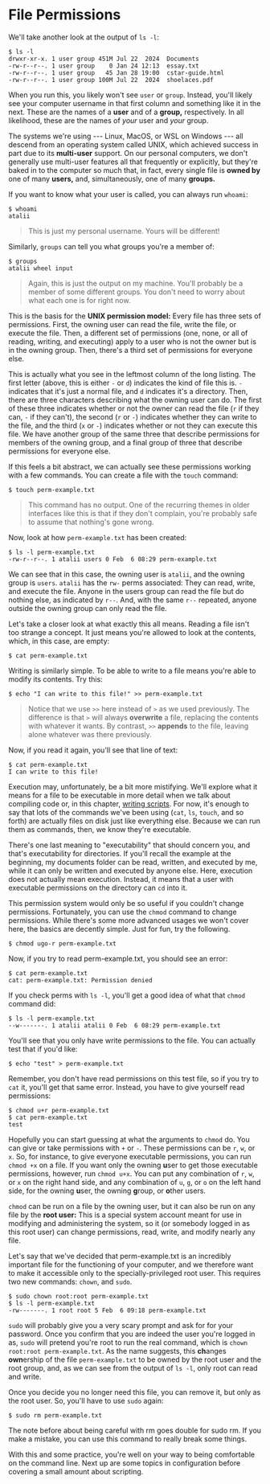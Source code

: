 # File Permissions

We'll take another look at the output of `ls -l`:

```shell
$ ls -l
drwxr-xr-x. 1 user group 451M Jul 22  2024  Documents
-rw-r--r--. 1 user group    0 Jan 24 12:13  essay.txt
-rw-r--r--. 1 user group   45 Jan 28 19:00  cstar-guide.html
-rw-r--r--. 1 user group 100M Jul 22  2024  shoelaces.pdf
```

When you run this, you likely won't see `user` or `group`. Instead, you'll
likely see your computer username in that first column and something like it in
the next. These are the names of a **user** and of a **group,** respectively. In
all likelihood, these are the names of *your* user and *your* group.

The systems we're using --- Linux, MacOS, or WSL on Windows --- all descend from
an operating system called UNIX, which achieved success in part due to its
**multi-user** support. On our personal computers, we don't generally use
multi-user features all that frequently or explicitly, but they're baked in to
the computer so much that, in fact, every single file is **owned by** one of
many **users,** and, simultaneously, one of many **groups.**

If you want to know what your user is called, you can always run `whoami`:

```shell
$ whoami
atalii
```

> This is just my personal username. Yours will be different!

Similarly, `groups` can tell you what groups you're a member of:

```shell
$ groups
atalii wheel input
```

> Again, this is just the output on my machine. You'll probably be a member of
> some different groups. You don't need to worry about what each one is for
> right now.

This is the basis for the **UNIX permission model:** Every file has three sets of
permissions. First, the owning user can read the file, write the file, or
execute the file. Then, a different set of permissions (one, none, or all of
reading, writing, and executing) apply to a user who is not the owner but is in
the owning group. Then, there's a third set of permissions for everyone else.

This is actually what you see in the leftmost column of the long listing. The
first letter (above, this is either `-` or `d`) indicates the kind of file this
is. `-` indicates that it's just a normal file, and `d` indicates it's a
directory. Then, there are three characters describing what the owning user can
do. The first of these three indicates whether or not the
owner can read the file (`r` if they can, `-` if they can't), the second (`r` or
`-`) indicates whether they can write to the file, and the third (`x` or `-`)
indicates whether or not they can execute this file. We have another group of
the same three that describe permissions for members of the owning group, and a
final group of three that describe permissions for everyone else.

If this feels a bit abstract, we can actually see these permissions working with
a few commands. You can create a file with the `touch` command:

```shell
$ touch perm-example.txt
```

> This command has no output. One of the recurring themes in older interfaces
> like this is that if they don't complain, you're probably safe to assume that
> nothing's gone wrong.

Now, look at how `perm-example.txt` has been created:

```shell
$ ls -l perm-example.txt
-rw-r--r--. 1 atalii users 0 Feb  6 08:29 perm-example.txt
```

We can see that in this case, the owning user is `atalii`, and the owning group
is `users`. `atalii` has the `rw-` perms associated: They can read, write, and
execute the file. Anyone in the users group can read the file but do nothing
else, as indicated by `r--`. And, with the same `r--` repeated, anyone outside
the owning group can only read the file.

Let's take a closer look at what exactly this all means. Reading a file isn't
too strange a concept. It just means you're allowed to look at the contents,
which, in this case, are empty:

```shell
$ cat perm-example.txt
```

Writing is similarly simple. To be able to write to a file means you're able to
modify its contents. Try this:

```shell
$ echo "I can write to this file!" >> perm-example.txt
```

> Notice that we use `>>` here instead of `>` as we used previously. The
> difference is that `>` will always **overwrite** a file, replacing the
> contents with whatever it wants. By contrast, `>>` **appends** to the file,
> leaving alone whatever was there previously.

Now, if you read it again, you'll see that line of text:

```shell
$ cat perm-example.txt
I can write to this file!
```

Execution may, unfortunately, be a bit more mistifying. We'll explore what it
means for a file to be executable in more detail when we talk about compiling
code or, in this chapter, [writing scripts](./scripting.html). For now, it's
enough to say that lots of the commands we've been using (`cat`, `ls`, `touch`,
and so forth) are actually files on disk just like everything else. Because we
can run them as commands, then, we know they're executable.

There's one last meaning to "executability" that should concern you, and that's
executability for directories. If you'll recall the example at the beginning, my
documents folder can be read, written, and executed by me, while it can only be
written and executed by anyone else. Here, execution does not actually mean
execution. Instead, it means that a user with executable permissions on the
directory can `cd` into it.

This permission system would only be so useful if you couldn't change
permissions. Fortunately, you can use the `chmod` command to change permissions.
While there's some more advanced usages we won't cover here, the basics are
decently simple. Just for fun, try the following.

```shell
$ chmod ugo-r perm-example.txt
```

Now, if you try to read perm-example.txt, you should see an error:

```shell
$ cat perm-example.txt
cat: perm-example.txt: Permission denied
```

If you check perms with `ls -l`, you'll get a good idea of what that `chmod`
command did:

```shell
$ ls -l perm-example.txt
--w-------. 1 atalii atalii 0 Feb  6 08:29 perm-example.txt
```

You'll see that you only have write permissions to the file. You can actually
test that if you'd like:

```shell
$ echo "test" > perm-example.txt
```

Remember, you don't have read permissions on this test file, so if you try to
`cat` it, you'll get that same error. Instead, you have to give yourself read
permissions:

```shell
$ chmod u+r perm-example.txt
$ cat perm-example.txt
test
```

Hopefully you can start guessing at what the arguments to `chmod` do. You can
give or take permissions with `+` or `-`. These permissions can be `r`, `w`, or
`x`. So, for instance, to give everyone executable permissions, you can run
`chmod +x` on a file. If you want only the owning **u**ser to get those
executable permissions, however, run `chmod u+x`. You can put any combination of
`r`, `w`, or `x` on the right hand side, and any combination of `u`, `g`, or `o`
on the left hand side, for the owning **u**ser, the owning **g**roup, or
**o**ther users.

`chmod` can be run on a file by the owning user, but it can also be run on
any file by the **root user:** This is a special system account meant for use in
modifying and administering the system, so it (or somebody logged in as this
root user) can change permissions, read, write, and modify nearly any file.

Let's say that we've decided that perm-example.txt is an incredibly important
file for the functioning of your computer, and we therefore want to make it
accessible only to the specially-privileged root user. This requires two new
commands: `chown`, and `sudo`.

```shell
$ sudo chown root:root perm-example.txt
$ ls -l perm-example.txt
-rw-------. 1 root root 5 Feb  6 09:18 perm-example.txt
```

`sudo` will probably give you a very scary prompt and ask for for your password.
Once you confirm that you are indeed the user you're logged in as, `sudo` will
pretend you're root to run the real command, which is `chown root:root
perm-example.txt`. As the name suggests, this **ch**anges **own**ership of the
file `perm-example.txt` to be owned by the root user and the root group, and, as
we can see from the output of `ls -l`, only root can read and write.

Once you decide you no longer need this file, you can remove it, but only as the
root user. So, you'll have to use `sudo` again:

```shell
$ sudo rm perm-example.txt
```

<div class="warning">
The note before about being careful with rm goes double for sudo rm. If you
make a mistake, you can use this command to really break some things.
</div>

With this and some practice, you're well on your way to being comfortable on the
command line. Next up are some topics in configuration before covering a small
amount about scripting.
